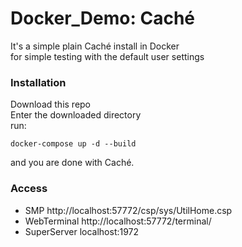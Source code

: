# Docker_Demo: Caché
It's a simple plain Caché install in Docker   
for simple testing with the default user settings   
### Installation 
Download this repo  
Enter the downloaded directory  
run:
```
docker-compose up -d --build
```
and you are done with Caché.   
### Access
- SMP http://localhost:57772/csp/sys/UtilHome.csp     
- WebTerminal http://localhost:57772/terminal/    
- SuperServer localhost:1972     
